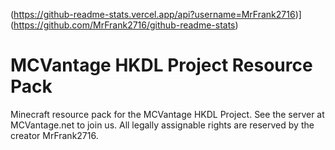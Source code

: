 (https://github-readme-stats.vercel.app/api?username=MrFrank2716)](https://github.com/MrFrank2716/github-readme-stats)
# MCVantage HKDL Project Resource Pack
Minecraft resource pack for the MCVantage HKDL Project. See the server at MCVantage.net to join us. All legally assignable rights are reserved by the creator MrFrank2716.
